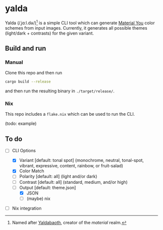 # yalda

Yalda (/ˌjɑːl.də/)[^1] is a simple CLI tool which can generate [Material You] color schemes
from input images. Currently, it generates all possible themes (light/dark + contrasts) for
the given variant.

## Build and run

### Manual

Clone this repo and then run
```sh
cargo build --release
```
and then run the resulting binary in `./target/release/`.

### Nix

This repo includes a `flake.nix` which can be used to run the CLI.

(todo: example)

## To do
- [ ] CLI Options
  - [X] Variant [default: tonal spot] \(monochrome, neutral, tonal-spot, vibrant, expressive, content, rainbow, or fruit-salad)
  - [X] Color Match
  - [ ] Polarity [default: all] \(light and/or dark)
  - [ ] Contrast [default: all] \(standard, medium, and/or high)
  - [ ] Output [default: theme.json]
    - [X] JSON
    - [ ] \(maybe) nix
- [ ] Nix integration


[^1]: Named after [Yaldabaoth], creator of the _material_ realm.

[Yaldabaoth]: https://en.wikipedia.org/wiki/Yaldabaoth
[Material You]: https://m3.material.io/
[Material Theme Builder]: https://material-foundation.github.io/material-theme-builder/
